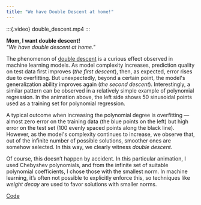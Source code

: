 ```yaml
---
title: "We have Double Descent at home!"
---
```


:::{.video}
double_descent.mp4
:::

**Mom, I want double descent!**  
*"We have double descent at home."*  

The phenomenon of [double descent](https://arxiv.org/abs/1812.11118) is a curious effect observed in machine learning models. As model complexity increases, prediction quality on test data first improves (*the first descent*), then, as expected, error rises due to overfitting. But unexpectedly, beyond a certain point, the model's generalization ability improves again (*the second descent*). Interestingly, a similar pattern can be observed in a relatively simple example of polynomial regression. In the animation above, the left side shows 50 sinusoidal points used as a training set for polynomial regression.  

A typical outcome when increasing the polynomial degree is overfitting — almost zero error on the training data (the blue points on the left) but high error on the test set (100 evenly spaced points along the black line). However, as the model's complexity continues to increase, we observe that, out of the infinite number of possible solutions, smoother ones are somehow selected. In this way, we clearly witness *double descent.*  

Of course, this doesn’t happen by accident. In this particular animation, I used Chebyshev polynomials, and from the infinite set of suitable polynomial coefficients, I chose those with the smallest norm. In machine learning, it’s often not possible to explicitly enforce this, so techniques like *weight decay* are used to favor solutions with smaller norms.

[Code](https://colab.research.google.com/github/MerkulovDaniil/optim/blob/master/assets/Notebooks/double_descent_visualization.ipynb)